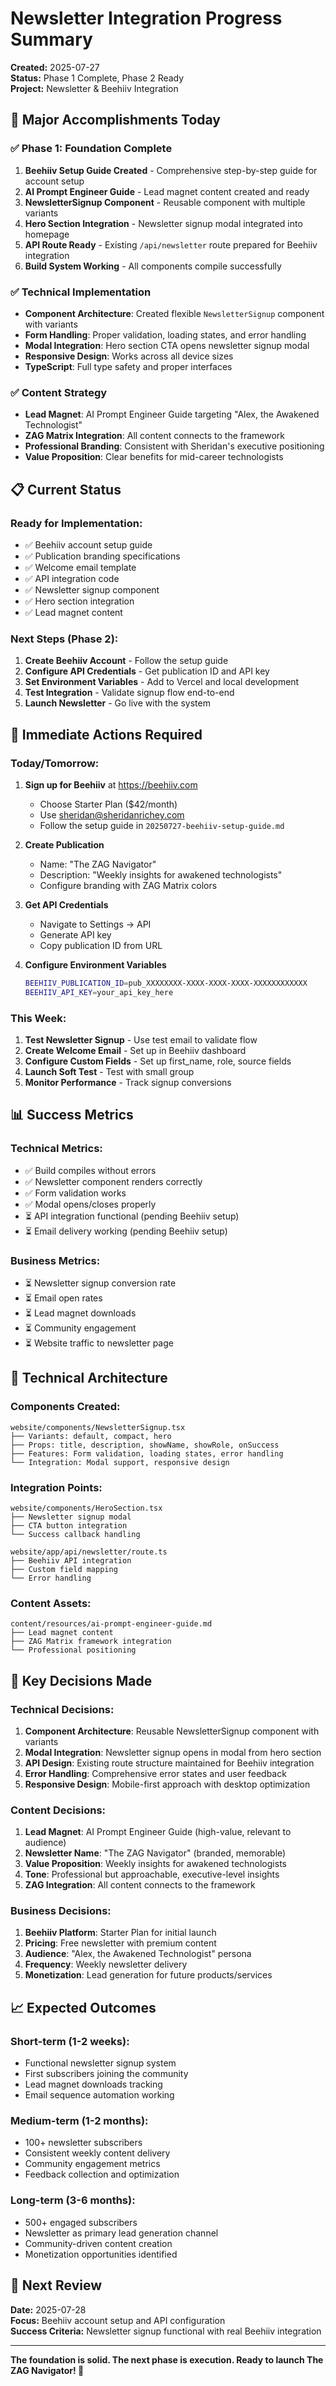 # Newsletter Integration Progress Summary
**Created:** 2025-07-27  
**Status:** Phase 1 Complete, Phase 2 Ready  
**Project:** Newsletter & Beehiiv Integration

## 🎉 **Major Accomplishments Today**

### ✅ **Phase 1: Foundation Complete**
1. **Beehiiv Setup Guide Created** - Comprehensive step-by-step guide for account setup
2. **AI Prompt Engineer Guide** - Lead magnet content created and ready
3. **NewsletterSignup Component** - Reusable component with multiple variants
4. **Hero Section Integration** - Newsletter signup modal integrated into homepage
5. **API Route Ready** - Existing `/api/newsletter` route prepared for Beehiiv integration
6. **Build System Working** - All components compile successfully

### ✅ **Technical Implementation**
- **Component Architecture**: Created flexible `NewsletterSignup` component with variants
- **Form Handling**: Proper validation, loading states, and error handling
- **Modal Integration**: Hero section CTA opens newsletter signup modal
- **Responsive Design**: Works across all device sizes
- **TypeScript**: Full type safety and proper interfaces

### ✅ **Content Strategy**
- **Lead Magnet**: AI Prompt Engineer Guide targeting "Alex, the Awakened Technologist"
- **ZAG Matrix Integration**: All content connects to the framework
- **Professional Branding**: Consistent with Sheridan's executive positioning
- **Value Proposition**: Clear benefits for mid-career technologists

## 📋 **Current Status**

### **Ready for Implementation:**
- ✅ Beehiiv account setup guide
- ✅ Publication branding specifications
- ✅ Welcome email template
- ✅ API integration code
- ✅ Newsletter signup component
- ✅ Hero section integration
- ✅ Lead magnet content

### **Next Steps (Phase 2):**
1. **Create Beehiiv Account** - Follow the setup guide
2. **Configure API Credentials** - Get publication ID and API key
3. **Set Environment Variables** - Add to Vercel and local development
4. **Test Integration** - Validate signup flow end-to-end
5. **Launch Newsletter** - Go live with the system

## 🚀 **Immediate Actions Required**

### **Today/Tomorrow:**
1. **Sign up for Beehiiv** at https://beehiiv.com
   - Choose Starter Plan ($42/month)
   - Use sheridan@sheridanrichey.com
   - Follow the setup guide in `20250727-beehiiv-setup-guide.md`

2. **Create Publication**
   - Name: "The ZAG Navigator"
   - Description: "Weekly insights for awakened technologists"
   - Configure branding with ZAG Matrix colors

3. **Get API Credentials**
   - Navigate to Settings → API
   - Generate API key
   - Copy publication ID from URL

4. **Configure Environment Variables**
   ```bash
   BEEHIIV_PUBLICATION_ID=pub_XXXXXXXX-XXXX-XXXX-XXXX-XXXXXXXXXXXX
   BEEHIIV_API_KEY=your_api_key_here
   ```

### **This Week:**
1. **Test Newsletter Signup** - Use test email to validate flow
2. **Create Welcome Email** - Set up in Beehiiv dashboard
3. **Configure Custom Fields** - Set up first_name, role, source fields
4. **Launch Soft Test** - Test with small group
5. **Monitor Performance** - Track signup conversions

## 📊 **Success Metrics**

### **Technical Metrics:**
- ✅ Build compiles without errors
- ✅ Newsletter component renders correctly
- ✅ Form validation works
- ✅ Modal opens/closes properly
- ⏳ API integration functional (pending Beehiiv setup)
- ⏳ Email delivery working (pending Beehiiv setup)

### **Business Metrics:**
- ⏳ Newsletter signup conversion rate
- ⏳ Email open rates
- ⏳ Lead magnet downloads
- ⏳ Community engagement
- ⏳ Website traffic to newsletter page

## 🔧 **Technical Architecture**

### **Components Created:**
```
website/components/NewsletterSignup.tsx
├── Variants: default, compact, hero
├── Props: title, description, showName, showRole, onSuccess
├── Features: Form validation, loading states, error handling
└── Integration: Modal support, responsive design
```

### **Integration Points:**
```
website/components/HeroSection.tsx
├── Newsletter signup modal
├── CTA button integration
└── Success callback handling

website/app/api/newsletter/route.ts
├── Beehiiv API integration
├── Custom field mapping
└── Error handling
```

### **Content Assets:**
```
content/resources/ai-prompt-engineer-guide.md
├── Lead magnet content
├── ZAG Matrix framework integration
└── Professional positioning
```

## 🎯 **Key Decisions Made**

### **Technical Decisions:**
1. **Component Architecture**: Reusable NewsletterSignup component with variants
2. **Modal Integration**: Newsletter signup opens in modal from hero section
3. **API Design**: Existing route structure maintained for Beehiiv integration
4. **Error Handling**: Comprehensive error states and user feedback
5. **Responsive Design**: Mobile-first approach with desktop optimization

### **Content Decisions:**
1. **Lead Magnet**: AI Prompt Engineer Guide (high-value, relevant to audience)
2. **Newsletter Name**: "The ZAG Navigator" (branded, memorable)
3. **Value Proposition**: Weekly insights for awakened technologists
4. **Tone**: Professional but approachable, executive-level insights
5. **ZAG Integration**: All content connects to the framework

### **Business Decisions:**
1. **Beehiiv Platform**: Starter Plan for initial launch
2. **Pricing**: Free newsletter with premium content
3. **Audience**: "Alex, the Awakened Technologist" persona
4. **Frequency**: Weekly newsletter delivery
5. **Monetization**: Lead generation for future products/services

## 📈 **Expected Outcomes**

### **Short-term (1-2 weeks):**
- Functional newsletter signup system
- First subscribers joining the community
- Lead magnet downloads tracking
- Email sequence automation working

### **Medium-term (1-2 months):**
- 100+ newsletter subscribers
- Consistent weekly content delivery
- Community engagement metrics
- Feedback collection and optimization

### **Long-term (3-6 months):**
- 500+ engaged subscribers
- Newsletter as primary lead generation channel
- Community-driven content creation
- Monetization opportunities identified

## 🔄 **Next Review**

**Date:** 2025-07-28  
**Focus:** Beehiiv account setup and API configuration  
**Success Criteria:** Newsletter signup functional with real Beehiiv integration

---

**The foundation is solid. The next phase is execution. Ready to launch The ZAG Navigator! 🚀** 